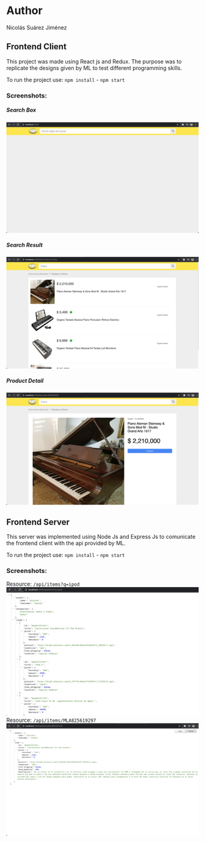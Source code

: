 # Author
Nicolás Suárez Jiménez

## Frontend Client
This project was made using React js and Redux. The purpose was to replicate the designs given by ML to test different programming skills. 

To run the project use: `npm install` - `npm start`

### Screenshots:
##### Search Box
![](./screenshots/Client1.png)
##### Search Result
![](./screenshots/Client2.png)
##### Product Detail
![](./screenshots/Client3.png)



## Frontend Server
This server was implemented using Node Js and Express Js to comunicate the frontend client with the api provided by ML.

To run the project use: `npm install` - `npm start`

### Screenshots:
Resource: `/api/items?q=ipod`
![/api/items?q=ipod](./screenshots/Server1.png)
Resource: `/api/items/MLA825619297`
![](./screenshots/Server2.png)